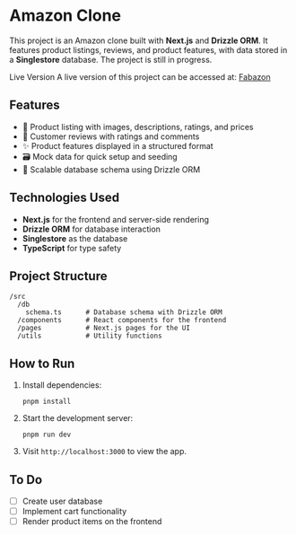 # Amazon Clone

This project is an Amazon clone built with **Next.js** and **Drizzle ORM**. It features product listings, reviews, and product features, with data stored in a **Singlestore** database. The project is still in progress.

Live Version
A live version of this project can be accessed at:
[Fabazon](https://fabazon.netlify.app/)

## Features

- 🛒 Product listing with images, descriptions, ratings, and prices
- 💬 Customer reviews with ratings and comments
- ✨ Product features displayed in a structured format
- 🗃️ Mock data for quick setup and seeding
- 🚀 Scalable database schema using Drizzle ORM

## Technologies Used

- **Next.js** for the frontend and server-side rendering
- **Drizzle ORM** for database interaction
- **Singlestore** as the database
- **TypeScript** for type safety

## Project Structure

```
/src
  /db
    schema.ts      # Database schema with Drizzle ORM
  /components      # React components for the frontend
  /pages           # Next.js pages for the UI
  /utils           # Utility functions
```

## How to Run

1. Install dependencies:
   ```
   pnpm install
   ```
2. Start the development server:
   ```
   pnpm run dev
   ```
3. Visit `http://localhost:3000` to view the app.

## To Do

- [ ] Create user database
- [ ] Implement cart functionality
- [ ] Render product items on the frontend
